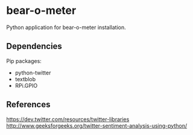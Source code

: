 # bear-o-meter

Python application for bear-o-meter installation.

## Dependencies

Pip packages:
- python-twitter
- textblob
- RPi.GPIO

## References

https://dev.twitter.com/resources/twitter-libraries
http://www.geeksforgeeks.org/twitter-sentiment-analysis-using-python/
